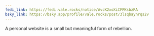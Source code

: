 ```yaml
---
fedi_link: https://fedi.vale.rocks/notice/AvcK2xoXiCFPKsbzRA
bsky_link: https://bsky.app/profile/vale.rocks/post/3lsqbaynrqs2v
---
```


A personal website is a small but meaningful form of rebellion.
